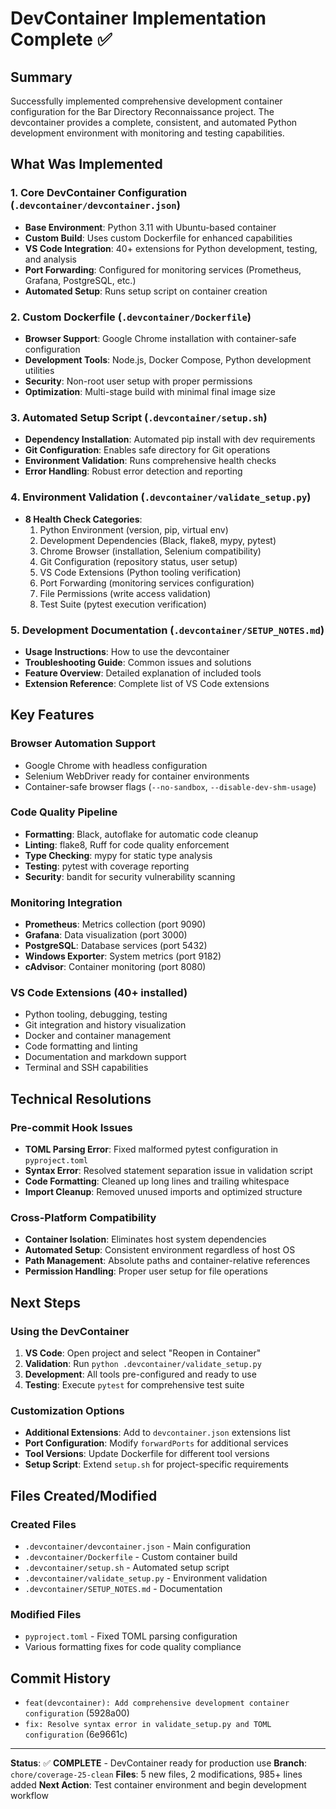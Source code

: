 # DevContainer Implementation Complete ✅

## Summary
Successfully implemented comprehensive development container configuration for the Bar Directory Reconnaissance project. The devcontainer provides a complete, consistent, and automated Python development environment with monitoring and testing capabilities.

## What Was Implemented

### 1. Core DevContainer Configuration (`.devcontainer/devcontainer.json`)
- **Base Environment**: Python 3.11 with Ubuntu-based container
- **Custom Build**: Uses custom Dockerfile for enhanced capabilities
- **VS Code Integration**: 40+ extensions for Python development, testing, and analysis
- **Port Forwarding**: Configured for monitoring services (Prometheus, Grafana, PostgreSQL, etc.)
- **Automated Setup**: Runs setup script on container creation

### 2. Custom Dockerfile (`.devcontainer/Dockerfile`)
- **Browser Support**: Google Chrome installation with container-safe configuration
- **Development Tools**: Node.js, Docker Compose, Python development utilities
- **Security**: Non-root user setup with proper permissions
- **Optimization**: Multi-stage build with minimal final image size

### 3. Automated Setup Script (`.devcontainer/setup.sh`)
- **Dependency Installation**: Automated pip install with dev requirements
- **Git Configuration**: Enables safe directory for Git operations
- **Environment Validation**: Runs comprehensive health checks
- **Error Handling**: Robust error detection and reporting

### 4. Environment Validation (`.devcontainer/validate_setup.py`)
- **8 Health Check Categories**:
  1. Python Environment (version, pip, virtual env)
  2. Development Dependencies (Black, flake8, mypy, pytest)
  3. Chrome Browser (installation, Selenium compatibility)
  4. Git Configuration (repository status, user setup)
  5. VS Code Extensions (Python tooling verification)
  6. Port Forwarding (monitoring services configuration)
  7. File Permissions (write access validation)
  8. Test Suite (pytest execution verification)

### 5. Development Documentation (`.devcontainer/SETUP_NOTES.md`)
- **Usage Instructions**: How to use the devcontainer
- **Troubleshooting Guide**: Common issues and solutions
- **Feature Overview**: Detailed explanation of included tools
- **Extension Reference**: Complete list of VS Code extensions

## Key Features

### Browser Automation Support
- Google Chrome with headless configuration
- Selenium WebDriver ready for container environments
- Container-safe browser flags (`--no-sandbox`, `--disable-dev-shm-usage`)

### Code Quality Pipeline
- **Formatting**: Black, autoflake for automatic code cleanup
- **Linting**: flake8, Ruff for code quality enforcement
- **Type Checking**: mypy for static type analysis
- **Testing**: pytest with coverage reporting
- **Security**: bandit for security vulnerability scanning

### Monitoring Integration
- **Prometheus**: Metrics collection (port 9090)
- **Grafana**: Data visualization (port 3000)
- **PostgreSQL**: Database services (port 5432)
- **Windows Exporter**: System metrics (port 9182)
- **cAdvisor**: Container monitoring (port 8080)

### VS Code Extensions (40+ installed)
- Python tooling, debugging, testing
- Git integration and history visualization
- Docker and container management
- Code formatting and linting
- Documentation and markdown support
- Terminal and SSH capabilities

## Technical Resolutions

### Pre-commit Hook Issues
- **TOML Parsing Error**: Fixed malformed pytest configuration in `pyproject.toml`
- **Syntax Error**: Resolved statement separation issue in validation script
- **Code Formatting**: Cleaned up long lines and trailing whitespace
- **Import Cleanup**: Removed unused imports and optimized structure

### Cross-Platform Compatibility
- **Container Isolation**: Eliminates host system dependencies
- **Automated Setup**: Consistent environment regardless of host OS
- **Path Management**: Absolute paths and container-relative references
- **Permission Handling**: Proper user setup for file operations

## Next Steps

### Using the DevContainer
1. **VS Code**: Open project and select "Reopen in Container"
2. **Validation**: Run `python .devcontainer/validate_setup.py`
3. **Development**: All tools pre-configured and ready to use
4. **Testing**: Execute `pytest` for comprehensive test suite

### Customization Options
- **Additional Extensions**: Add to `devcontainer.json` extensions list
- **Port Configuration**: Modify `forwardPorts` for additional services
- **Tool Versions**: Update Dockerfile for different tool versions
- **Setup Script**: Extend `setup.sh` for project-specific requirements

## Files Created/Modified

### Created Files
- `.devcontainer/devcontainer.json` - Main configuration
- `.devcontainer/Dockerfile` - Custom container build
- `.devcontainer/setup.sh` - Automated setup script
- `.devcontainer/validate_setup.py` - Environment validation
- `.devcontainer/SETUP_NOTES.md` - Documentation

### Modified Files
- `pyproject.toml` - Fixed TOML parsing configuration
- Various formatting fixes for code quality compliance

## Commit History
- `feat(devcontainer): Add comprehensive development container configuration` (5928a00)
- `fix: Resolve syntax error in validate_setup.py and TOML configuration` (6e9661c)

---

**Status**: ✅ **COMPLETE** - DevContainer ready for production use
**Branch**: `chore/coverage-25-clean`
**Files**: 5 new files, 2 modifications, 985+ lines added
**Next Action**: Test container environment and begin development workflow
